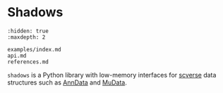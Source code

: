 # Shadows

```{toctree}
:hidden: true
:maxdepth: 2

examples/index.md
api.md
references.md
```

`shadows` is a Python library with low-memory interfaces for [scverse](https://scverse.org) data structures such as [AnnData](https://github.com/scverse/anndata) and [MuData](https://github.com/scverse/mudata).
